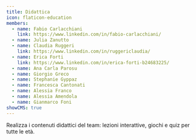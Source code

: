 ```yaml
---
title: Didattica
icon: flaticon-education
members:
  - name: Fabio Carlacchiani
    link: https://www.linkedin.com/in/fabio-carlacchiani/
  - name: Julia Zanutto
  - name: Claudia Ruggeri
    link: https://www.linkedin.com/in/ruggericlaudia/
  - name: Erica Forti
    link: https://www.linkedin.com/in/erica-forti-b24683225/
  - name: Ana Carla Parosu
  - name: Giorgio Greco
  - name: Stephanie Gyppaz
  - name: Francesca Cantonati
  - name: Alessia Franco
  - name: Alessia Amendola
  - name: Gianmarco Foni
showCMS: true
---
```

Realizza i contenuti didattici del team: lezioni interattive, giochi e quiz per tutte le età.